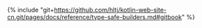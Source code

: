 {% include "git+https://github.com/hltj/kotlin-web-site-cn.git/pages/docs/reference/type-safe-builders.md#gitbook" %}
